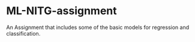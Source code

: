 # ML-NITG-assignment
 An Assignment that includes some of the basic models for regression and classification.
